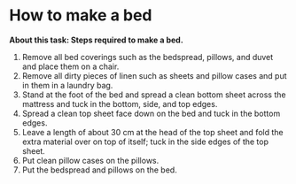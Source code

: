 # How to make a bed
<!DOCTYPE html>
<html xmlns="http://www.w3.org/1999/xhtml">
    <body>
      <b>About this task: Steps required to make a bed.</b>
        <ol>
            <li>Remove all bed coverings such as the bedspread, pillows, and duvet and place them on
                a chair.</li>
            <li>Remove all dirty pieces of linen such as sheets and pillow cases and put in them in
                a laundry bag. </li>
            <li>Stand at the foot of the bed and spread a clean bottom sheet across the mattress and
                tuck in the bottom, side, and top edges. </li>
            <li>Spread a clean top sheet face down on the bed and tuck in the bottom edges. </li>
            <li>Leave a length of about 30 cm at the head of the top sheet and fold the extra
                material over on top of itself; tuck in the side edges of the top sheet.</li>
            <li>Put clean pillow cases on the pillows. </li>
            <li>Put the bedspread and pillows on the bed. </li>
        </ol>
    </body>
</html>
